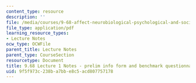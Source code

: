 ```yaml
---
content_type: resource
description: ''
file: /media/courses/9-68-affect-neurobiological-psychological-and-sociocultural-counterparts-of-feelings-spring-2013/9f5f973c238ba7bbe8c5acd807757178_MIT9_68S13_inf_fm_bcmk_L1.pdf
file_type: application/pdf
learning_resource_types:
- Lecture Notes
ocw_type: OCWFile
parent_title: Lecture Notes
parent_type: CourseSection
resourcetype: Document
title: 9.68 Lecture 1 Notes - prelim info form and benchmark questionnaire
uid: 9f5f973c-238b-a7bb-e8c5-acd807757178
---
```

